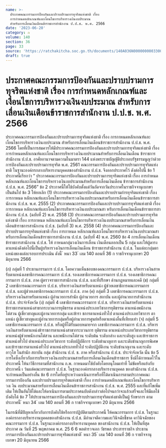 ```yaml
---
name: >-
  ประกาศคณะกรรมการป้องกันและปราบปรามการทุจริตแห่งชาติ เรื่อง
  การกำหนดหลักเกณฑ์และเงื่อนไขการบริหารวงเงินงบประมาณ
  สำหรับการเลื่อนเงินเดือนข้าราชการสำนักงาน ป.ป.ช. พ.ศ. 2566
date: '2023-06-20'
category: ก
volume: 140
section: 36
page: 33
source: 'https://ratchakitcha.soc.go.th/documents/140A036N0000000003300.pdf'
draft: true
---
```


# ประกาศคณะกรรมการป้องกันและปราบปรามการทุจริตแห่งชาติ เรื่อง การกำหนดหลักเกณฑ์และเงื่อนไขการบริหารวงเงินงบประมาณ สำหรับการเลื่อนเงินเดือนข้าราชการสำนักงาน ป.ป.ช. พ.ศ. 2566

ประกาศคณะกรรมการป้องกันและปราบปรามการทุจริตแห่งชาติ เรื่อง การกาหนดหลักเกณฑ์และเงื่อนไขการบริหารวงเงินงบประมาณ สำหรับการเลื่อนเงินเดือนข้าราชการสำนักงาน ป.ป.ช. พ.ศ. 2566 โดยที่เป็นการสมควรให้มีประกาศคณะกรรมการป้องกันและปราบปรามการทุจริตแห่งชาติ เรื่อง การกำหนดหลักเกณฑ์และเงื่อนไขการบริหารวงเงินงบประมาณสำหรับการเลื่อนเงินเดือน ข้าราชการสำนักงาน ป.ป.ช. อาศัยอานาจตามความในมาตรา 144 แห่งพระราชบัญญัติประกอบรัฐธรรมนูญว่าด้วย การป้องกันและปราบปรามการทุจริต พ.ศ. 2561 คณะกรรมการป้องกันและปราบปรามการทุจริตแห่งชาติ ในฐานะองค์กรกลางบริหารงานบุคคลของสำนักงาน ป.ป.ช. จึงออกประกาศไว้ ดังต่อไปนี้ ข้อ 1 ประกาศนี้เรียกว่า “ ประกาศคณะกรรมการป้องกันและปราบปรามการทุจริตแห่งชาติ เรื่อง การกำหนดหลักเกณฑ์และเงื่อนไขการบริหารวงเงินงบประมาณสำหรับการเลื่อนเงินเดือน ข้าราชการสำนักงาน ป.ป.ช. พ.ศ. 2566” ข้อ 2 ประกาศนี้ให้ใช้บังคับตั้งแต่วันถัดจากวันประกาศในราชกิจจานุเบกษาเป็นต้นไป ข้อ 3 ให้ยกเลิก (1) ประกาศคณะกรรมการป้องกันและปราบปรามกำรทุจริตแห่งชาติ เรื่อง การกาหนด หลักเกณฑ์และเงื่อนไขการบริหารวงเงินงบประมาณสาหรับการเลื่อนเงินเดือนข้าราชการสานักงาน ป.ป.ช. พ.ศ. 2555 (2) ประกาศคณะกรรมการป้องกันและปราบปรามการทุจริตแห่งชาติ เรื่อง การกาหนด หลักเกณฑ์และเงื่อนไขการบริหารวงเงินงบประมาณสา หรับการเลื่อนเงินเดือนข้าราชการสานักงาน ป.ป.ช. (ฉบับที่ 2) พ.ศ. 2558 (3) ประกาศคณะกรรมการป้องกันและปราบปรามการทุจริตแห่งชาติ เรื่อง การกาหนด หลักเกณฑ์และเงื่อนไขการบริหารวงเงินงบประมาณสาหรับการเลื่อนเงินเดือนข้าราชการสานักงาน ป.ป.ช. (ฉบับที่ 3) พ.ศ. 2558 (4) ประกาศคณะกรรมการป้องกันและปราบปรามการทุจริตแห่งชาติ เรื่อง การกาหนด หลักเกณฑ์และเงื่อนไขการบริหารวงเงินงบประมาณสาหรับการเลื่อนเงินเดือนข้าราชการสานักงาน ป.ป.ช. (ฉบับที่ 4) พ.ศ. 2560 ข้อ 4 การเลื่อนเงินเดือนข้าราชการสานักงาน ป.ป.ช. ให้ กาหนดกลุ่มวงเงินการเลื่อน เงินเดือนออกเป็น 5 กลุ่ม และให้ผู้ดารงตาแหน่งดังต่อไปนี้เป็นผู้บริหารวงเงินการเลื่อนเงินเดือน ข้าราชการสำนักงาน ป.ป.ช. ในแต่ละกลุ่มตาแหน่งของแต่ละรอบการประเมิน ดังนี้ ้ หนา 33 ่ เลม 140 ตอนที่ 36 ก ราชกิจจานุเบกษา 20 มิถุนายน 2566

(ก) กลุ่มที่ 1 ประธานกรรมการ ป.ป.ช. โดยความเห็นชอบของคณะกรรมการ ป.ป.ช. บริหารวงเงินสาหรับตาแหน่งเลขาธิการคณะกรรมการ ป.ป.ช. รองเลขาธิการคณะกรรมการ ป.ป.ช. รองเลขาธิการคณะกรรมการ ป.ป.ช. ภาค ผู้ตรวจราชการสานักงาน ป.ป.ช. และที่ปรึกษา ด้านกฎหมายและคดี (ข) กลุ่มที่ 2 เลขาธิการคณะกรรมการ ป.ป.ช. บริหารวงเงินสาหรับตาแหน่ง ผู้ช่วยเลขาธิการคณะกรรมการ ป.ป.ช. และผู้ช่วยเลขาธิการคณะกรรมการ ป.ป.ช. ภาค (ค) กลุ่มที่ 3 เลขาธิการคณะกรรมการ ป.ป.ช. บริหารวงเงินสาหรับตาแหน่ง ผู้อำนวยการสำนัก ผู้อำนวยการ สถาบัน และผู้อำนวยการสำนักงาน ป.ป.ช. ประจำจังหวัด (ง) กลุ่มที่ 4 เลขาธิการคณะกรรมการ ป.ป.ช. บริหารวงเงินสาหรับตาแหน่ง ข้าราชการตาแหน่งสาขากระบวนการยุติธรรม ตาแหน่งประเภทวิชาการยุติธรรม ตาแหน่งพนักงานไต่สวน ผู้เชี่ยวชาญและผู้อานวยการกลุ่ม และข้ารา ชการตาแหน่งทั่วไป ตาแหน่งประเภทวิชาการ ตาแหน่ง ผู้เชี่ยวชาญและผู้อำนวยการกลุ่มหรือผู้อำนวยการศูนย์หรือตาแหน่งอื่นที่เทียบเท่า (จ) กลุ่มที่ 5 เลขาธิการคณะกรรมการ ป.ป.ช. หรือผู้ที่ได้รับมอบหมายจาก เลขาธิการคณะกรรมการ ป.ป.ช. บริหารวงเงินสาหรับตาแหน่งข้าราชการตาแหน่งสาขากระบวนการ ยุติธรรม ตาแหน่งประเภทวิชาการยุติธรรม ตาแหน่งผู้ช่วยพนักงานไต่สวน และพนักงานไต่สวน ระดับต้น ระดับกลำง และระดับสูง และข้าราชการตำแหน่งทั่วไป ตำแหน่งประเภทวิชาการ ระดับปฏิบัติการ ระดับชำนาญการ และระดับชำนาญการพิเศษ และข้าราชการตาแหน่งทั่วไป ตาแหน่งประเภททั่วไป ระดับปฏิบัติงาน ระดับชำนาญงาน และระดับอาวุโส ในสำนัก สถาบัน กลุ่ม สำนักงาน ป.ป. ช. ภาค หรือสำนักงาน ป.ป.ช. ประจำจังหวัด นั้น ข้อ 5 การใดซึ่งเกี่ยวกับการบริหารวงเงินงบประมาณสาหรับการเลื่อนเงินเดือนข้าราชการ ซึ่งมิได้กาหนดไว้ในประกาศนี้ ให้นาวิธีการตามที่สานักงาน ก.พ. กาหนดมาใช้บังคับโดยอนุโลมเท่าที่ ไม่ขัดหรือแย้งกับประกาศนี้ เ ว้นแต่คณะกรรมการ ป.ป.ช. ในฐานะองค์กรกลางบริหารงานบุคคล ของสำนักงาน ป.ป.ช. จะกำหนดเป็นอย่างอื่น ข้อ 6 การใดที่อยู่ระหว่างดาเนินการหรือที่ได้ดาเนินการตามประกาศคณะกรรมการป้องกัน และปราบปรามการทุจริตแห่งชาติ เรื่อง การกำหนดหลักเกณฑ์และเงื่อนไขการบริหารวงเ งิน งบประมาณสาหรับการเลื่อนเงินเดือนข้าราชการสานักงาน ป.ป.ช. พ.ศ. 2555 และที่แก้ไขเพิ่มเติม ให้เป็นอันใช้ได้และให้ดาเนินการตามประกาศฉบับดังกล่าวต่อไปจนกว่าจะแล้วเสร็จและให้มีผลใช้บังคับได้ ข้อ 7 ให้ประธานกรรมการป้องกันและปราบปรามการทุจริตแห่งชาติเป็นผู้ รักษาการ ตามประกาศนี้ ้ หนา 34 ่ เลม 140 ตอนที่ 36 ก ราชกิจจานุเบกษา 20 มิถุนายน 2566

ในกรณีที่มีปัญหาเกี่ยวกับการบังคับใช้หรือการปฏิบัติตามประกาศนี้ ให้คณะกรรมการ ป.ป.ช. ในฐานะองค์กรกลางบริหารงานบุคคลของสำนักงาน ป.ป.ช. มีอำนาจตีความและวินิจฉัยชี้ขาด คาวินิจฉัยของคณะกรรมการ ป.ป.ช. ในฐานะองค์กรกลางบริหารงานบุคคล ของสานักงาน ป.ป.ช. ให้เป็นที่สุด ประกาศ ณ วันที่ 25 พฤษภาคม พ.ศ. 25 6 6 พลตำรวจเอก วัชรพล ประสารราชกิจ ประธานกรรมการป้องกันและปราบปรามการทุจริตแห่งชาติ ้ หนา 35 ่ เลม 140 ตอนที่ 36 ก ราชกิจจานุเบกษา 20 มิถุนายน 2566
